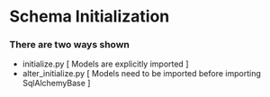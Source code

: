 # Schema Initialization 

### There are two ways shown
- initialize.py   [ Models are explicitly imported ]
- alter_initialize.py [ Models need to be imported before importing SqlAlchemyBase ]